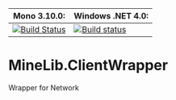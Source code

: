 **Mono 3.10.0:** | **Windows .NET 4.0:**
------------ | -------------
[![Build Status](https://travis-ci.org/Aragas/MineLib.ClientWrapper.svg?branch=master)](https://travis-ci.org/Aragas/MineLib.ClientWrapper) | [![Build status](https://ci.appveyor.com/api/projects/status/kocrbujr1rws3dy6?svg=true)](https://ci.appveyor.com/project/Aragas/minelib-clientwrapper)

MineLib.ClientWrapper
===============

Wrapper for Network
